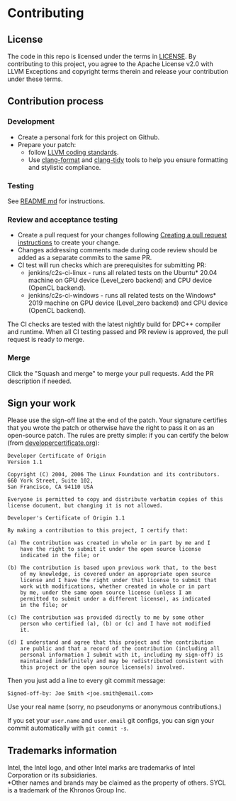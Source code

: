 # Contributing

## License
The code in this repo is licensed under the terms in [LICENSE](LICENSE). By contributing to this project, you agree to the Apache License v2.0 with LLVM Exceptions and copyright terms therein and release your contribution under these terms.

## Contribution process

### Development

- Create a personal fork for this project on Github.
- Prepare your patch:
  - follow [LLVM coding standards](https://llvm.org/docs/CodingStandards.html).
  - Use [clang-format](https://clang.llvm.org/docs/ClangFormat.html) and [clang-tidy](https://clang.llvm.org/extra/clang-tidy/) tools to help you ensure formatting and stylistic compliance.

### Testing
See [README.md](https://github.com/oneapi-src/SYCLomatic-test/blob/SYCLomatic/README.md) for instructions.

### Review and acceptance testing
- Create a pull request for your changes following [Creating a pull request instructions](https://help.github.com/articles/creating-a-pull-request/) to create your change.
- Changes addressing comments made during code review should be added as a separate commits to the same PR.
- CI test will run checks which are prerequisites for submitting PR:
  - jenkins/c2s-ci-linux - runs all related tests on the Ubuntu* 20.04 machine on GPU device (Level_zero backend) and CPU device (OpenCL backend).
  - jenkins/c2s-ci-windows - runs all related tests on the Windows* 2019 machine on GPU device (Level_zero backend) and CPU device (OpenCL backend).

The CI checks are tested with the latest nightly build for DPC++ compiler and runtime.
When all CI testing passed and PR review is approved, the pull request is ready to merge.

### Merge
Click the "Squash and merge" to merge your pull requests. Add the PR description if needed.


## Sign your work

Please use the sign-off line at the end of the patch. Your signature certifies that you wrote the patch or otherwise have the right to pass it on as an open-source patch. The rules are pretty simple: if you can certify
the below (from [developercertificate.org](http://developercertificate.org/)):

```
Developer Certificate of Origin
Version 1.1

Copyright (C) 2004, 2006 The Linux Foundation and its contributors.
660 York Street, Suite 102,
San Francisco, CA 94110 USA

Everyone is permitted to copy and distribute verbatim copies of this
license document, but changing it is not allowed.

Developer's Certificate of Origin 1.1

By making a contribution to this project, I certify that:

(a) The contribution was created in whole or in part by me and I
    have the right to submit it under the open source license
    indicated in the file; or

(b) The contribution is based upon previous work that, to the best
    of my knowledge, is covered under an appropriate open source
    license and I have the right under that license to submit that
    work with modifications, whether created in whole or in part
    by me, under the same open source license (unless I am
    permitted to submit under a different license), as indicated
    in the file; or

(c) The contribution was provided directly to me by some other
    person who certified (a), (b) or (c) and I have not modified
    it.

(d) I understand and agree that this project and the contribution
    are public and that a record of the contribution (including all
    personal information I submit with it, including my sign-off) is
    maintained indefinitely and may be redistributed consistent with
    this project or the open source license(s) involved.
```

Then you just add a line to every git commit message:

    Signed-off-by: Joe Smith <joe.smith@email.com>

Use your real name (sorry, no pseudonyms or anonymous contributions.)

If you set your `user.name` and `user.email` git configs, you can sign your
commit automatically with `git commit -s`.


## Trademarks information
Intel, the Intel logo, and other Intel marks are trademarks of Intel Corporation or its subsidiaries.<br>
\*Other names and brands may be claimed as the property of others. SYCL is a trademark of the Khronos Group Inc.
